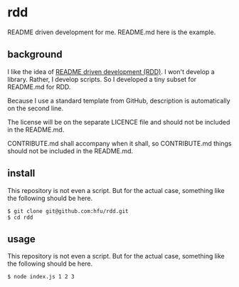 # rdd
README driven development for me. README.md here is the example. 

## background
I like the idea of [README driven development (RDD)](http://tom.preston-werner.com/2010/08/23/readme-driven-development.html). I won't develop a library. Rather, I develop scripts. So I developed a tiny subset for README.md for RDD.

Because I use a standard template from GitHub, description is automatically on the second line.

The license will be on the separate LICENCE file and should not be included in the README.md.

CONTRIBUTE.md shall accompany when it shall, so CONTRIBUTE.md things should not be included in the README.md.

## install
This repository is not even a script. But for the actual case, something like the following should be here.
```console
$ git clone git@github.com:hfu/rdd.git
$ cd rdd
```

## usage
This repository is not even a script. But for the actual case, something like the following should be here.
```console
$ node index.js 1 2 3
```
